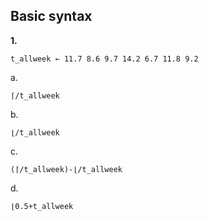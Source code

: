 ## Basic syntax

<b>1.</b>

```apl
t_allweek ← 11.7 8.6 9.7 14.2 6.7 11.8 9.2
```

a.

```apl
⌈/t_allweek
```

b.

```apl
⌊/t_allweek
```

c.

```apl
(⌈/t_allweek)-⌊/t_allweek
```

d.

```apl
⌊0.5+t_allweek
```
